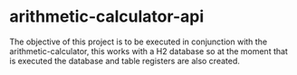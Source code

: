 # arithmetic-calculator-api

The objective of this project is to be executed in conjunction with the arithmetic-calculator, this works with a H2 database so at the moment that is executed the database and table registers are also created.
